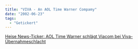 ```yaml
---
title: "VIVA - An AOL Time Warner Compamy"
date: "2002-06-23"
tags:
  - "Getickert"
---
```


[Heise News-Ticker: AOL Time Warner schlägt Viacom bei Viva-Übernahmeschlacht](http://www.heise.de/newsticker/data/tol-21.06.02-005/)
